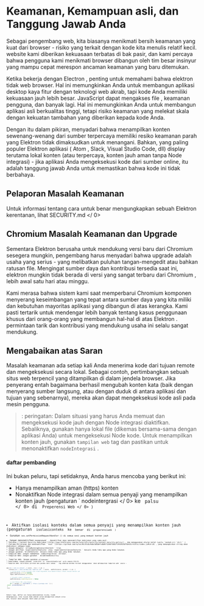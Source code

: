 # Keamanan, Kemampuan asli, dan Tanggung Jawab Anda

Sebagai pengembang web, kita biasanya menikmati bersih keamanan yang kuat dari browser - risiko yang terkait dengan kode kita menulis relatif kecil. website kami diberikan kekuasaan terbatas di bak pasir, dan kami percaya bahwa pengguna kami menikmati browser dibangun oleh tim besar insinyur yang mampu cepat merespon ancaman keamanan yang baru ditemukan.

Ketika bekerja dengan Electron , penting untuk memahami bahwa elektron tidak web browser. Hal ini memungkinkan Anda untuk membangun aplikasi desktop kaya fitur dengan teknologi web akrab, tapi kode Anda memiliki kekuasaan jauh lebih besar. JavaScript dapat mengakses file , keamanan pengguna, dan banyak lagi. Hal ini memungkinkan Anda untuk membangun aplikasi asli berkualitas tinggi, tetapi risiko keamanan yang melekat skala dengan kekuatan tambahan yang diberikan kepada kode Anda.

Dengan itu dalam pikiran, menyadari bahwa menampilkan konten sewenang-wenang dari sumber terpercaya memiliki resiko keamanan parah yang Elektron tidak dimaksudkan untuk menangani. Bahkan, yang paling populer Elektron aplikasi ( Atom , Slack, Visual Studio Code, dll) display terutama lokal konten (atau terpercaya, konten jauh aman tanpa Node integrasi) - jika aplikasi Anda mengeksekusi kode dari sumber online, itu adalah tanggung jawab Anda untuk memastikan bahwa kode ini tidak berbahaya.

## Pelaporan Masalah Keamanan

Untuk informasi tentang cara untuk benar mengungkapkan sebuah Elektron kerentanan, lihat  SECURITY.md </ 0></p> 

## Chromium Masalah Keamanan dan Upgrade

Sementara Elektron berusaha untuk mendukung versi baru dari Chromium sesegera mungkin, pengembang harus menyadari bahwa upgrade adalah usaha yang serius - yang melibatkan puluhan tangan-mengedit atau bahkan ratusan file. Mengingat sumber daya dan kontribusi tersedia saat ini, elektron mungkin tidak berada di versi yang sangat terbaru dari Chromium , lebih awal satu hari atau minggu.

Kami merasa bahwa sistem kami saat memperbarui Chromium komponen menyerang keseimbangan yang tepat antara sumber daya yang kita miliki dan kebutuhan mayoritas aplikasi yang dibangun di atas kerangka. Kami pasti tertarik untuk mendengar lebih banyak tentang kasus penggunaan khusus dari orang-orang yang membangun hal-hal di atas Elektron . permintaan tarik dan kontribusi yang mendukung usaha ini selalu sangat mendukung.

## Mengabaikan atas Saran

Masalah keamanan ada setiap kali Anda menerima kode dari tujuan remote dan mengeksekusi secara lokal. Sebagai contoh, pertimbangkan sebuah situs web terpencil yang ditampilkan di dalam jendela browser. Jika penyerang entah bagaimana berhasil mengubah konten kata (baik dengan menyerang sumber langsung, atau dengan duduk di antara aplikasi dan tujuan yang sebenarnya), mereka akan dapat mengeksekusi kode asli pada mesin pengguna.

> : peringatan: Dalam situasi yang harus Anda memuat dan mengeksekusi kode jauh dengan Node integrasi diaktifkan. Sebaliknya, gunakan hanya lokal file (dikemas bersama-sama dengan aplikasi Anda) untuk mengeksekusi Node kode. Untuk menampilkan konten jauh, gunakan `tampilan web` tag dan pastikan untuk menonaktifkan `nodeIntegrasi` . 

#### daftar pembanding

Ini bukan peluru, tapi setidaknya, Anda harus mencoba yang berikut ini:

* Hanya menampilkan aman (https) konten
* Nonaktifkan Node integrasi dalam semua penyaji yang menampilkan konten jauh (pengaturan ` nodeintergrasi </ 0> ke <code> palsu </ 0> di <code> Preperensi Web </ 0> )</li>
<li>Aktifkan isolasi konteks dalam semua penyaji yang menampilkan konten jauh (pengaturan <code> isolasiconteks </ 0> ke <code> benar </ 0> di <code> preperensiweb </ 0> )</li>
<li>Gunakan <code>ses.setPermissionRequestHandler ()</ 0> di semua sesi yang memuat konten jauh</li>
<li>Jangan menonaktifkan <code>keamananweb` . Nonaktifkan akan menonaktifkan kebijakan yang sama-asal.
* Tentukan [`Content-Security-Kebijakan`](http://www.html5rocks.com/en/tutorials/security/content-security-policy/) , dan menggunakan aturan ketat (yaitu `naskah-src 'diri'` )
* [Selama Perjalanan dan menonaktifkan ` eval `](https://github.com/nylas/N1/blob/0abc5d5defcdb057120d726b271933425b75b415/static/index.js#L6-L8) , yang memungkinkan string akan dieksekusi sebagai kode.
* Jangan mengatur `allowRunningInsecureContent ` true.
* Jangan aktifkan `experimentalFeatures` atau `experimentalCanvasFeatures ` kecuali Anda tahu apa yang Anda lakukan.
* Jangan gunakan `blinkFeatures` kecuali Anda tahu apa yang Anda lakukan.
* Tampilan Web: Jangan tambahkan `nodeintegration` atribut.
* Tampilan Web: Jangan gunakan ` disablewebsecurity </ 0></li>
<li>Tampilan Web: Jangan gunakan <code>allowpopups`
* TampilanWeb: Jangan gunakan `insertCSS` or `executeJavaScript` with remote CSS/JS.
* Tampilan Web: Verifikasi pilihan dan params dari semua `<webview>` tag sebelum mereka terikat menggunakan `akan melampirkan tampilan web` acara :

```js
app.on ( 'web-isi-dibuat', ( acara , isi) = & gt; {
   contents.on ( 'akan melampirkan tampilan web', ( acara , webPreferences, params) = & gt; {
     // Strip pergi script preload jika tidak digunakan atau memverifikasi lokasi mereka adalah sah
     webPreferences.preload delete
     hapus webPreferences.preloadURL

     // Disable simpul integrasi
     webPreferences.nodeIntegration = false

     // Verifikasi URL yang dimuat
     if (! params.src.startsWith ( 'https://yourapp.com/ ')) {
 event .preventDefault ()
 }
 })})            
```

Sekali lagi, daftar ini hanya meminimalkan risiko, tidak menghapusnya. Jika tujuan Anda adalah untuk menampilkan sebuah situs web, browser akan menjadi lebih aman pilihan .